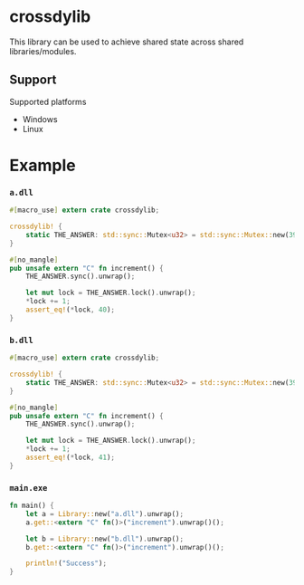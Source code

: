 # crossdylib

This library can be used to achieve shared state across shared libraries/modules.

## Support

Supported platforms

* Windows
* Linux

# Example

### `a.dll`

```rust
#[macro_use] extern crate crossdylib;

crossdylib! {
	static THE_ANSWER: std::sync::Mutex<u32> = std::sync::Mutex::new(39);
}

#[no_mangle]
pub unsafe extern "C" fn increment() {
	THE_ANSWER.sync().unwrap();

	let mut lock = THE_ANSWER.lock().unwrap();
	*lock += 1;
	assert_eq!(*lock, 40);
}
```

### `b.dll`

```rust
#[macro_use] extern crate crossdylib;

crossdylib! {
	static THE_ANSWER: std::sync::Mutex<u32> = std::sync::Mutex::new(39);
}

#[no_mangle]
pub unsafe extern "C" fn increment() {
	THE_ANSWER.sync().unwrap();

	let mut lock = THE_ANSWER.lock().unwrap();
	*lock += 1;
	assert_eq!(*lock, 41);
}
```

### `main.exe`

```rust
fn main() {
	let a = Library::new("a.dll").unwrap();
	a.get::<extern "C" fn()>("increment").unwrap()();

	let b = Library::new("b.dll").unwrap();
	b.get::<extern "C" fn()>("increment").unwrap()();

	println!("Success");
}
```